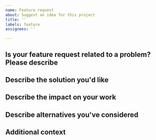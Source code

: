 ```yaml
---
name: Feature request
about: Suggest an idea for this project
title: ''
labels: feature
assignees: ''

---
```


## Is your feature request related to a problem? Please describe

<!-- Describe what the problem is. Ex. I'm always frustrated when [...] -->

## Describe the solution you'd like

<!-- Describe what you want to happen. -->

## Describe the impact on your work

<!-- Is lack of this feature blocking work? What benefits would result from the
     feature? -->

## Describe alternatives you've considered

<!-- Describe alternative solutions or features you've considered. -->

## Additional context

<!-- Add any other context or screenshots about the feature request here. -->
